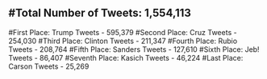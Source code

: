 #Total Number of Tweets: 1,554,113 
---
#First Place: Trump Tweets - 595,379
#Second Place: Cruz Tweets - 254,030
#Third Place: Clinton Tweets - 211,347
#Fourth Place: Rubio Tweets - 208,764
#Fifth Place: Sanders Tweets - 127,610
#Sixth Place: Jeb! Tweets - 86,407
#Seventh Place: Kasich Tweets - 46,224
#Last Place: Carson Tweets - 25,269
